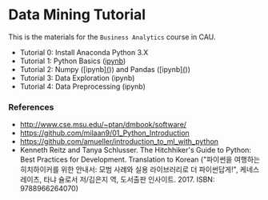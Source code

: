 # Data Mining Tutorial

This is the materials for the `Business Analytics` course in CAU.

- Tutorial 0: Install Anaconda Python 3.X
- Tutorial 1: Python Basics ([ipynb](https://raw.githubusercontent.com/ejklike/dmtutorial/main/tutorial1-python-basics.ipynb))
- Tutorial 2: Numpy ([ipynb][(](https://raw.githubusercontent.com/ejklike/dmtutorial/main/tutorial2.1-numpy.ipynb))) and Pandas ([ipynb][(](https://raw.githubusercontent.com/ejklike/dmtutorial/main/tutorial2.2-pandas.ipynb)))
- Tutorial 3: Data Exploration (ipynb)
- Tutorial 4: Data Preprocessing (ipynb)


### References

- http://www.cse.msu.edu/~ptan/dmbook/software/
- https://github.com/milaan9/01_Python_Introduction
- https://github.com/amueller/introduction_to_ml_with_python
- Kenneth Reitz and Tanya Schlusser. The Hitchhiker's Guide to Python: Best Practices for Development. Translation to Korean ("파이썬을 여행하는 히치하이커를 위한 안내서: 모범 사례와 실용 라이브러리로 더 파이썬답게!", 케네스 레이츠, 타냐 슐로서 저/김은지 역, 도서출판 인사이트. 2017. ISBN: 9788966264070)